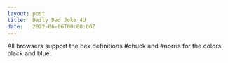 ```yaml
---
layout: post
title:  Daily Dad Joke 4U
date:   2022-06-06T00:00:00Z
---
```

All browsers support the hex definitions #chuck and #norris for the colors black and blue.
